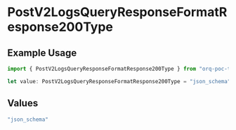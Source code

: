 # PostV2LogsQueryResponseFormatResponse200Type

## Example Usage

```typescript
import { PostV2LogsQueryResponseFormatResponse200Type } from "orq-poc-typescript-multi-env-version/models/operations";

let value: PostV2LogsQueryResponseFormatResponse200Type = "json_schema";
```

## Values

```typescript
"json_schema"
```